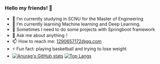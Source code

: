 ### Hello my friends! 👋

- 🔭 I’m currently studying in SCNU for the Master of Engineering
- 🌱 I’m currently learning Machine learning and Deep Learning.
- 🌱 Sometimes I need to do some projects with Springboot framework
- 💬 Ask me about anything！
- 📫 How to reach me: 1290657172@qq.com
- ⚡ Fun fact: playing basketball and trying to lose weight
- [![Anurag's GitHub stats](https://github-readme-stats.vercel.app/api?username=cgbSmith)](https://github.com/anuraghazra/github-readme-stats)
[![Top Langs](https://github-readme-stats.vercel.app/api/top-langs/?username=cgbSmith&layout=compact)](https://github.com/anuraghazra/github-readme-stats)
